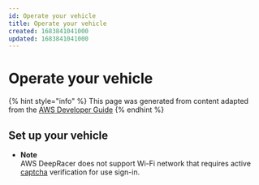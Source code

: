 ```yaml
---
id: Operate your vehicle
title: Operate your vehicle
created: 1683841041000
updated: 1683841041000
---
```

# Operate your vehicle

{% hint style="info" %}
This page was generated from content adapted from the [AWS Developer Guide](https://github.com/awsdocs/aws-deepracer-developer-guide.git)
{% endhint %}

## Set up your vehicle

- **Note**  
 AWS DeepRacer does not support Wi\-Fi network that requires active [captcha](https://en.wikipedia.org/wiki/CAPTCHA) verification for use sign\-in\.

